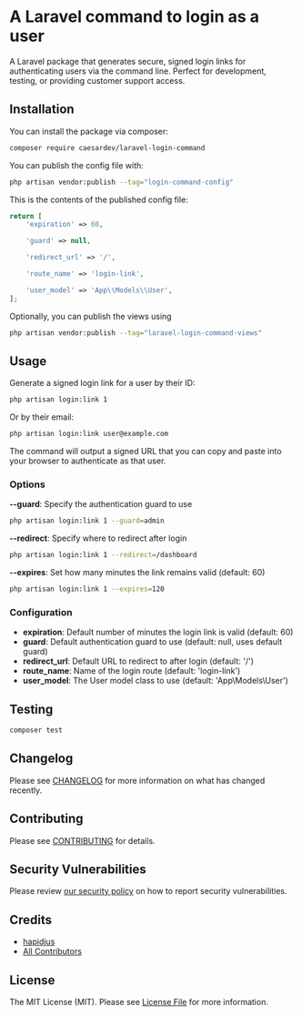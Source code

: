 # A Laravel command to login as a user
A Laravel package that generates secure, signed login links for authenticating users via the command line. Perfect for development, testing, or providing customer support access.

## Installation

You can install the package via composer:

```bash
composer require caesardev/laravel-login-command
```

You can publish the config file with:

```bash
php artisan vendor:publish --tag="login-command-config"
```

This is the contents of the published config file:

```php
return [
    'expiration' => 60,

    'guard' => null,

    'redirect_url' => '/',

    'route_name' => 'login-link',

    'user_model' => 'App\\Models\\User',
];
```

Optionally, you can publish the views using

```bash
php artisan vendor:publish --tag="laravel-login-command-views"
```

## Usage

Generate a signed login link for a user by their ID:

```bash
php artisan login:link 1
```

Or by their email:

```bash
php artisan login:link user@example.com
```

The command will output a signed URL that you can copy and paste into your browser to authenticate as that user.

### Options

**--guard**: Specify the authentication guard to use
```bash
php artisan login:link 1 --guard=admin
```

**--redirect**: Specify where to redirect after login
```bash
php artisan login:link 1 --redirect=/dashboard
```

**--expires**: Set how many minutes the link remains valid (default: 60)
```bash
php artisan login:link 1 --expires=120
```

### Configuration

- **expiration**: Default number of minutes the login link is valid (default: 60)
- **guard**: Default authentication guard to use (default: null, uses default guard)
- **redirect_url**: Default URL to redirect to after login (default: '/')
- **route_name**: Name of the login route (default: 'login-link')
- **user_model**: The User model class to use (default: 'App\\Models\\User')

## Testing

```bash
composer test
```

## Changelog

Please see [CHANGELOG](CHANGELOG.md) for more information on what has changed recently.

## Contributing

Please see [CONTRIBUTING](CONTRIBUTING.md) for details.

## Security Vulnerabilities

Please review [our security policy](../../security/policy) on how to report security vulnerabilities.

## Credits

- [hapidjus](https://github.com/hapidjus)
- [All Contributors](../../contributors)

## License

The MIT License (MIT). Please see [License File](LICENSE.md) for more information.
